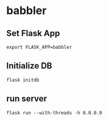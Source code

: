 # babbler

## Set Flask App
```
export FLASK_APP=babbler
```
## Initialize DB
```
flask initdb
```

## run server
```
flask run --with-threads -h 0.0.0.0
```
